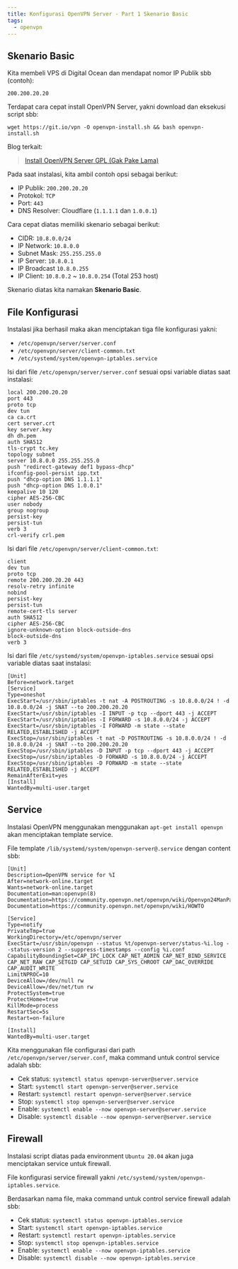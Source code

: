 ```yaml
---
title: Konfigurasi OpenVPN Server - Part 1 Skenario Basic
tags:
  - openvpn
---
```


## Skenario Basic

Kita membeli VPS di Digital Ocean dan mendapat nomor IP Publik sbb (contoh):

```
200.200.20.20
```

Terdapat cara cepat install OpenVPN Server, yakni download dan eksekusi script sbb:

```
wget https://git.io/vpn -O openvpn-install.sh && bash openvpn-install.sh
```

Blog terkait:

 > [Install OpenVPN Server GPL (Gak Pake Lama)](/blog/2017/01/23/install-openvpn-server-gpl/)

Pada saat instalasi, kita ambil contoh opsi sebagai berikut:

 - IP Publik: `200.200.20.20`
 - Protokol: `TCP`
 - Port: `443`
 - DNS Resolver: Cloudflare (`1.1.1.1` dan `1.0.0.1`)

Cara cepat diatas memiliki skenario sebagai berikut:

 - CIDR: `10.8.0.0/24`
 - IP Network: `10.8.0.0`
 - Subnet Mask: `255.255.255.0`
 - IP Server: `10.8.0.1`
 - IP Broadcast `10.8.0.255`
 - IP Client: `10.8.0.2` ~ `10.8.0.254` (Total 253 host)

Skenario diatas kita namakan **Skenario Basic**.

## File Konfigurasi

Instalasi jika berhasil maka akan menciptakan tiga file konfigurasi yakni:

 - `/etc/openvpn/server/server.conf`
 - `/etc/openvpn/server/client-common.txt`
 - `/etc/systemd/system/openvpn-iptables.service`

Isi dari file `/etc/openvpn/server/server.conf` sesuai opsi variable diatas saat instalasi:

```
local 200.200.20.20
port 443
proto tcp
dev tun
ca ca.crt
cert server.crt
key server.key
dh dh.pem
auth SHA512
tls-crypt tc.key
topology subnet
server 10.8.0.0 255.255.255.0
push "redirect-gateway def1 bypass-dhcp"
ifconfig-pool-persist ipp.txt
push "dhcp-option DNS 1.1.1.1"
push "dhcp-option DNS 1.0.0.1"
keepalive 10 120
cipher AES-256-CBC
user nobody
group nogroup
persist-key
persist-tun
verb 3
crl-verify crl.pem
```

Isi dari file  `/etc/openvpn/server/client-common.txt`:

```
client
dev tun
proto tcp
remote 200.200.20.20 443
resolv-retry infinite
nobind
persist-key
persist-tun
remote-cert-tls server
auth SHA512
cipher AES-256-CBC
ignore-unknown-option block-outside-dns
block-outside-dns
verb 3
```

Isi dari file `/etc/systemd/system/openvpn-iptables.service` sesuai opsi variable diatas saat instalasi:

```
[Unit]
Before=network.target
[Service]
Type=oneshot
ExecStart=/usr/sbin/iptables -t nat -A POSTROUTING -s 10.8.0.0/24 ! -d 10.8.0.0/24 -j SNAT --to 200.200.20.20
ExecStart=/usr/sbin/iptables -I INPUT -p tcp --dport 443 -j ACCEPT
ExecStart=/usr/sbin/iptables -I FORWARD -s 10.8.0.0/24 -j ACCEPT
ExecStart=/usr/sbin/iptables -I FORWARD -m state --state RELATED,ESTABLISHED -j ACCEPT
ExecStop=/usr/sbin/iptables -t nat -D POSTROUTING -s 10.8.0.0/24 ! -d 10.8.0.0/24 -j SNAT --to 200.200.20.20
ExecStop=/usr/sbin/iptables -D INPUT -p tcp --dport 443 -j ACCEPT
ExecStop=/usr/sbin/iptables -D FORWARD -s 10.8.0.0/24 -j ACCEPT
ExecStop=/usr/sbin/iptables -D FORWARD -m state --state RELATED,ESTABLISHED -j ACCEPT
RemainAfterExit=yes
[Install]
WantedBy=multi-user.target
```

## Service

Instalasi OpenVPN menggunakan menggunakan `apt-get install openvpn` akan menciptakan template service.

File template `/lib/systemd/system/openvpn-server@.service` dengan content sbb:

```
[Unit]
Description=OpenVPN service for %I
After=network-online.target
Wants=network-online.target
Documentation=man:openvpn(8)
Documentation=https://community.openvpn.net/openvpn/wiki/Openvpn24ManPage
Documentation=https://community.openvpn.net/openvpn/wiki/HOWTO

[Service]
Type=notify
PrivateTmp=true
WorkingDirectory=/etc/openvpn/server
ExecStart=/usr/sbin/openvpn --status %t/openvpn-server/status-%i.log --status-version 2 --suppress-timestamps --config %i.conf
CapabilityBoundingSet=CAP_IPC_LOCK CAP_NET_ADMIN CAP_NET_BIND_SERVICE CAP_NET_RAW CAP_SETGID CAP_SETUID CAP_SYS_CHROOT CAP_DAC_OVERRIDE CAP_AUDIT_WRITE
LimitNPROC=10
DeviceAllow=/dev/null rw
DeviceAllow=/dev/net/tun rw
ProtectSystem=true
ProtectHome=true
KillMode=process
RestartSec=5s
Restart=on-failure

[Install]
WantedBy=multi-user.target
```

Kita menggunakan file configurasi dari path `/etc/openvpn/server/server.conf`, maka command untuk control service adalah sbb:

 - Cek status: `systemctl status openvpn-server@server.service`
 - Start: `systemctl start openvpn-server@server.service`
 - Restart: `systemctl restart openvpn-server@server.service`
 - Stop: `systemctl stop openvpn-server@server.service`
 - Enable: `systemctl enable --now openvpn-server@server.service`
 - Disable: `systemctl disable --now openvpn-server@server.service`

## Firewall

Instalasi script diatas pada environment `Ubuntu 20.04` akan juga menciptakan service untuk firewall.

File konfigurasi service firewall yakni `/etc/systemd/system/openvpn-iptables.service`.

Berdasarkan nama file, maka command untuk control service firewall adalah sbb:

 - Cek status: `systemctl status openvpn-iptables.service`
 - Start: `systemctl start openvpn-iptables.service`
 - Restart: `systemctl restart openvpn-iptables.service`
 - Stop: `systemctl stop openvpn-iptables.service`
 - Enable: `systemctl enable --now openvpn-iptables.service`
 - Disable: `systemctl disable --now openvpn-iptables.service`
